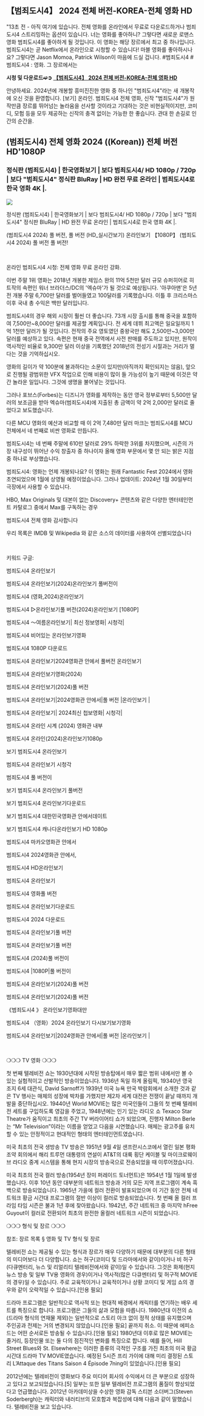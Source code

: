 <article class="markdown-body entry-content container-lg f5" itemprop="text"><div class="markdown-heading" dir="auto"><h1 class="heading-element" dir="auto">【범죄도시4】 2024 전체 버전-KOREA-전체 영화 HD</h1><a></p>
<p dir="auto">"13초 전 - 아직 여기에 있습니다. 전체 영화를 온라인에서 무료로 다운로드하거나 범죄도시4 스트리밍하는 옵션이 있습니다. 너는 영화를 좋아하니? 그렇다면 새로운 로맨스 영화 범죄도시4를 좋아하게 될 것입니다. 이 영화는 해당 장르에서 최고 중 하나입니다. 범죄도시4는 곧 Netflix에서 온라인으로 시청할 수 있습니다!
마블 영화를 좋아하시나요? 그렇다면 Jason Momoa, Patrick Wilson이 마음에 드실 겁니다. #범죄도시4 #범죄도시4 : 영화. 그 장르에서는</p>
<p dir="auto"><strong>시청 및 다운로드➫➲ <a href="https://zinflix.com/ko/movie/1017163" rel="nofollow">【범죄도시4】 2024 전체 버전-KOREA-전체 영화 HD</a></strong></p>
<p dir="auto">안녕하세요. 2024년에 개봉할 흥미진진한 영화 중 하나인 "범죄도시4"라는 새 개봉작에 오신 것을 환영합니다. [보기] 온라인. 범죄도시4 전체 영화, 신작 "범죄도시4"가 원작만큼 장르를 뛰어넘는 놀라움을 선사할 것이라고 기대하는 것은 비현실적이지만, 코미디, 모험 등을 모두 제공하는 신작의 충격 없이는 가능한 한 좋습니다. 관대 한 손길로 인간의 순간을.</p>
<article class="markdown-body entry-content container-lg f5" itemprop="text"><div class="markdown-heading" dir="auto"><h2 class="heading-element" dir="auto">(범죄도시4) 전체 영화 2024 ((Korean)) 전체 버전 HD'1080P</h2><a></p>
<article class="markdown-body entry-content container-lg f5" itemprop="text"><div class="markdown-heading" dir="auto"><h3 class="heading-element" dir="auto">정식판 (범죄도시4) |  한국영화보기 | 보다 범죄도시4/ HD 1080p / 720p | 보다 "범죄도시4" 정식판 BluRay |  HD 완전 무료 온라인 |  범죄도시4로 한국 영화 4K |.</h3><a></p>
<img src="https://i.ytimg.com/vi/pMAPj6WVsT4/maxresdefault.jpg"/>
<p dir="auto">정식판 (범죄도시4) |  한국영화보기 | 보다 범죄도시4/ HD 1080p / 720p | 보다 "범죄도시4" 정식판 BluRay |  HD 완전 무료 온라인 |  범죄도시4로 한국 영화 4K |.</p>
<p dir="auto">(범죄도시4 2024) 풀 버전, 풀 버전 (HD_실시간보기) 온라인보기 【1080P】  (범죄도시4 2024) 풀 버전 풀 버전!</p>
<br/>
<p dir="auto">온라인 범죄도시4 시청: 전체 영화 무료 온라인 강화.</p>
<p dir="auto">이번 주말 1위 영화는 2018년 개봉한 제임스 완의 11억 5천만 달러 규모 슈퍼히어로 히트작의 속편인 워너 브라더스/DC의 '엑슈마'가 될 것으로 예상됩니다. '아쿠아맨'은 5년 전 개봉 주말 6,700만 달러를 벌어들였고 100달러를 기록했습니다. 이틀 후 크리스마스 이후 국내 총 수익은 백만 달러입니다.</p>
<p dir="auto">범죄도시4의 경우 해외 시장이 훨씬 더 좋습니다. 73개 시장 출시를 통해 중국을 포함하여 7,500만~8,000만 달러를 제공할 계획입니다. 전 세계 데뷔 최고액은 일요일까지 1억 1천만 달러가 될 것입니다. 전작의 주요 영토였던 중왕국만 해도 2,500만~3,000만 달러를 예상하고 있다. 속편은 현재 중국 전역에서 사전 판매를 주도하고 있지만, 원작이 역사적인 비율로 9,300만 달러 이상을 기록했던 2018년의 전성기 시절과는 거리가 멀다는 것을 기억하십시오.</p>
<p dir="auto">영화의 길이가 약 100분에 불과하다는 소문이 있지만(아직까지 확인되지는 않음), 앞으로 진행될 광범위한 VFX 작업으로 인해 비용이 많이 들 가능성이 높기 때문에 이것은 약간 놀라운 일입니다. 그것에 생명을 불어넣는 것입니다.</p>
<p dir="auto">그러나 포브스(Forbes)는 디즈니가 영화를 제작하는 동안 영국 정부로부터 5,500만 달러의 보조금을 받아 엑슈마(범죄도시4)에 지출된 총 금액이 약 2억 2,000만 달러로 줄었다고 보도했습니다.</p>
<p dir="auto">다른 MCU 영화의 예산과 비교할 때 이 2억 7,480만 달러 마크는 범죄도시4를 MCU 전체에서 네 번째로 비싼 영화로 만듭니다.</p>
<p dir="auto">범죄도시4는 네 번째 주말에 610만 달러로 29% 하락한 3위를 차지했으며, 시즌의 가장 내구성이 뛰어난 수익 창출자 중 하나이자 올해 영화 부문에서 몇 안 되는 밝은 지점 중 하나로 부상했습니다.</p>
<p dir="auto">범죄도시4: 영화는 언제 개봉되나요? 이 영화는 원래 Fantastic Fest 2024에서 영화 초연되었으며 1월에 상영될 예정이었습니다. 그러나 업데이트: 2024년 1월 30일부터 극장에서 사용할 수 있습니다.</p>
<p dir="auto">HBO, Max Originals 및 대본이 없는 Discovery+ 콘텐츠와 같은 다양한 엔터테인먼트 카탈로그 중에서 Max를 구독하는 경우</p>
<p dir="auto">범죄도시4 전체 영화 감사합니다</p>
<p dir="auto">우리 목록은 IMDB 및 Wikipedia 와 같은 소스의 데이터를 사용하여 선별되었습니다</p>
<br/>
<p dir="auto">키워드 구글:</p>
<p dir="auto">범죄도시4 온라인보기</p>
<p dir="auto">범죄도시4 온라인보기(2024)온라인보기 풀버전이</p>
<p dir="auto">범죄도시4 (영화,2024)온라인보기</p>
<p dir="auto">범죄도시4 ▷온라인보기풀 버전(2024)온라인보기 [1080P]</p>
<p dir="auto">범죄도시4 ～여름온라인보기| 최신 정보영화| 시청각|</p>
<p dir="auto">범죄도시4 비어있는 온라인보기영화</p>
<p dir="auto">범죄도시4 1080P 다운로드</p>
<p dir="auto">범죄도시4 온라인보기2024영화관 안에서 풀버전 온라인보기</p>
<p dir="auto">범죄도시4 온라인보기영화(2024)</p>
<p dir="auto">범죄도시4 온라인보기(2024)풀 버전</p>
<p dir="auto">범죄도시4 온라인보기|2024영화관 안에서|풀 버전 |온라인보기 |</p>
<p dir="auto">범죄도시4 온라인보기| 2024최신 첩보영화| 시청각|</p>
<p dir="auto">범죄도시4 온라인 시계 (2024) 영화관 내부</p>
<p dir="auto">범죄도시4 온라인(2024)온라인보기1080p</p>
<p dir="auto">보기 범죄도시4 온라인보기</p>
<p dir="auto">범죄도시4 온라인보기 시청각</p>
<p dir="auto">범죄도시4 풀 버전이</p>
<p dir="auto">보기 범죄도시4 온라인보기 풀버전</p>
<p dir="auto">보기 범죄도시4 온라인보기다운로드</p>
<p dir="auto">보기 범죄도시4 대한민국영화관 안에서데이트</p>
<p dir="auto">보기 범죄도시4 캐나다온라인보기 HD 1080p</p>
<p dir="auto">범죄도시4 마카오영화관 안에서</p>
<p dir="auto">범죄도시4 2024영화관 안에서,</p>
<p dir="auto">범죄도시4 HD온라인보기</p>
<p dir="auto">범죄도시4 온라인보기</p>
<p dir="auto">범죄도시4 영화풀 버전</p>
<p dir="auto">범죄도시4 온라인보기다운로드</p>
<p dir="auto">범죄도시4 2024 다운로드</p>
<p dir="auto">범죄도시4 온라인보기풀 버전</p>
<p dir="auto">범죄도시4 온라인보기풀 버전</p>
<p dir="auto">범죄도시4 (2024)풀 버전이</p>
<p dir="auto">범죄도시4 |1080P|풀 버전이</p>
<p dir="auto">범죄도시4 온라인보기(2024)풀 버전</p>
<p dir="auto">범죄도시4 온라인보기(2024)풀 버전</p>
<p dir="auto">《범죄도시4 》 온라인보기영화대만</p>
<p dir="auto">범죄도시4 （영화）2024 온라인보기 다시보기보기영화</p>
<p dir="auto">범죄도시4 온라인보기|2024영화관 안에서|풀 버전 |온라인보기 |</p>
<br/>
<p dir="auto">❍❍❍ TV 영화 ❍❍❍</p>
<p dir="auto">첫 번째 텔레비전 쇼는 1930년대에 시작된 방송탑에서 매우 짧은 범위 내에서만 볼 수 있는 실험적이고 산발적인 방송이었습니다. 1936년 독일 하계 올림픽, 19340년 영국 조지 6세 대관식, David Sarnoff가 1939년 미국 뉴욕 만국 박람회에서 소개한 것과 같은 TV 행사는 매체의 성장에 박차를 가했지만 제2차 세계 대전은 전쟁이 끝날 때까지 개발을 중단하십시오. 19440년 World MOVIE는 많은 미국인들이 그들의 첫 번째 텔레비전 세트를 구입하도록 영감을 주었고, 1948년에는 인기 있는 라디오 쇼 Texaco Star Theatre가 움직이고 최초의 주간 TV 버라이어티 쇼가 되었으며, 진행자 Milton Berle는 “Mr Television”이라는 이름을 얻었고 다음을 시연했습니다. 매체는 광고주를 유치할 수 있는 안정적이고 현대적인 형태의 엔터테인먼트였습니다.</p>
<p dir="auto">미국 최초의 전국 생방송 TV 방송은 1951년 9월 4일 샌프란시스코에서 열린 일본 평화 조약 회의에서 해리 트루먼 대통령의 연설이 AT&T의 대륙 횡단 케이블 및 마이크로웨이브 라디오 중계 시스템을 통해 현지 시장의 방송국으로 전송되었을 때 이루어졌습니다.</p>
<p dir="auto">미국 최초의 전국 컬러 방송(1954년 장미 퍼레이드 토너먼트)은 1954년 1월 1일에 발생했습니다. 이후 10년 동안 대부분의 네트워크 방송과 거의 모든 지역 프로그램이 계속 흑백으로 방송되었습니다. 1965년 가을에 컬러 전환이 발표되었으며 이 기간 동안 전체 네트워크 황금 시간대 프로그램의 절반 이상이 컬러로 방송되었습니다. 첫 번째 올 컬러 프라임 타임 시즌은 불과 1년 후에 찾아왔습니다. 1942년, 주간 네트워크 중 마지막 hFree Guyout이 컬러로 전환되어 최초의 완전한 올컬러 네트워크 시즌이 되었습니다.</p>
<p dir="auto">❍❍❍ 형식 및 장르 ❍❍❍</p>
<p dir="auto">참조: 장르 목록 § 영화 및 TV 형식 및 장르</p>
<p dir="auto">텔레비전 쇼는 제공될 수 있는 형식과 장르가 매우 다양하기 때문에 대부분의 다른 형태의 미디어보다 더 다양합니다. 쇼는 허구(코미디 및 드라마에서와 같이)이거나 비 허구(다큐멘터리, 뉴스 및 리얼리티 텔레비전에서와 같이)일 수 있습니다. 그것은 화제(현지 뉴스 방송 및 일부 TV용 영화의 경우)이거나 역사적(많은 다큐멘터리 및 허구적 MOVIE의 경우)일 수 있습니다. 주로 교육적이거나 교육적이거나 상황 코미디 및 게임 쇼의 경우와 같이 오락적일 수 있습니다.[인용 필요]</p>
<p dir="auto">드라마 프로그램은 일반적으로 역사적 또는 현대적 배경에서 캐릭터를 연기하는 배우 세트를 특징으로 합니다. 프로그램은 그들의 삶과 모험을 따릅니다. 1980년대 이전의 쇼(드라마 형식의 연재물 제외)는 일반적으로 스토리 아크 없이 정적 상태를 유지했으며 주인공과 전제는 거의 변경되지 않았습니다.[인용 필요] 끝까지 취소. 이 때문에 에피소드는 어떤 순서로든 방송될 수 있습니다.[인용 필요] 1980년대 이후로 많은 MOVIE는 줄거리, 등장인물 또는 둘 다의 점진적인 변화를 특징으로 합니다. 예를 들어, Hill Street Blues와 St. Elsewhere는 이러한 종류의 극적인 구조를 가진 최초의 미국 황금 시간대 드라마 TV MOVIE였습니다. 예정된 5시즌 프리 가이에 대해 미리 결정된 스토리 L’Attaque des Titans Saison 4 Épisode 7ning이 있었습니다.[인용 필요]</p>
<p dir="auto">2012년에는 텔레비전이 영화보다 주요 미디어 회사의 수익에서 더 큰 부분으로 성장하고 있다고 보고되었습니다.[5] 일부는 또한 일부 텔레비전 프로그램의 품질이 향상되었다고 언급했습니다. 2012년 아카데미상을 수상한 영화 감독 스티븐 소더버그(Steven Soderbergh)는 캐릭터와 내러티브의 모호함과 복잡성에 대해 다음과 같이 말했습니다. 텔레비전을 보고 있습니다.</p>
